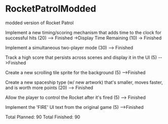 # RocketPatrolModded
modded version of Rocket Patrol

Implement a new timing/scoring mechanism that adds time to the clock for successful hits (20) --> Finished
    ->Display Time Remaining (10) -> Finished

Implement a simultaneous two-player mode (30) --> Finished

Track a high score that persists across scenes and display it in the UI (5) -->Finished

Create a new scrolling tile sprite for the background (5) -->Finished

Create a new spaceship type (w/ new artwork) that's smaller, moves faster, and is worth more points (20) --> Finished

Allow the player to control the Rocket after it's fired (5) --> Finished

Implement the 'FIRE' UI text from the original game (5) -->Finished

Total Planned: 90
Total Finished: 90
